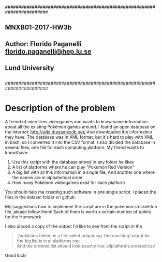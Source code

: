 ########################################################################
##
## MNXB01-2017-HW3b
## Author: Florido Paganelli florido.paganelli@hep.lu.se
##         Lund University
##
########################################################################

# Description of the problem

A friend of mine likes videogames and wants to know some information
about all the existing Pokémon games around.
I found an open database on the internet:
http://wiki.thegamesdb.net/ 
And downloaded the information they have.
The database was in XML format, but it's hard to play with XML in bash,
so I converted it into the CSV format. I also divided the database in 
several files, one file for each computing platform.
My friend wants to know/have:
1. Use this script with the database stored in any folder he likes
2. A list of platforms where he can play "Pokemon Red Version"
3. A big list with all this information in a single file, 
   And another one where the names are in alphabetical order
4. How many Pokémon videogames exist for each platform

You should help me creating such software in one single script.
I placed the files in the dataset folder on github.

My suggestions how to implement the script are in the pokemon.sh.skeleton
file, please follow them! Each of them is worth a certain number of
points for the Homework. 

I also placed a copy of the output I'd like to see from the script in
the 
>  ./solutions
folder, in a file called
> output.log
The resulting output for the big list is in
> allplatforms.csv  
And the ordered list should look exactly like:
> allplatforms.ordered.csv

Good luck!   
